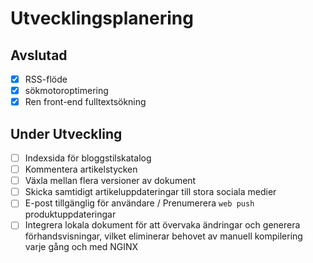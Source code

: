 # Utvecklingsplanering

## Avslutad

- [x] RSS-flöde
- [x] sökmotoroptimering
- [x] Ren front-end fulltextsökning

## Under Utveckling

- [ ] Indexsida för bloggstilskatalog
- [ ] Kommentera artikelstycken
- [ ] Växla mellan flera versioner av dokument
- [ ] Skicka samtidigt artikeluppdateringar till stora sociala medier
- [ ] E-post tillgänglig för användare / Prenumerera `web push` produktuppdateringar
- [ ] Integrera lokala dokument för att övervaka ändringar och generera förhandsvisningar, vilket eliminerar behovet av manuell kompilering varje gång och med NGINX